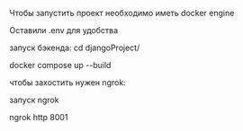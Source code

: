 Чтобы запустить проект необходимо иметь docker engine

Оставили .env для удобства

запуск бэкенда:
cd djangoProject/

docker compose up --build

чтобы захостить нужен ngrok: 

запуск ngrok

ngrok http 8001
